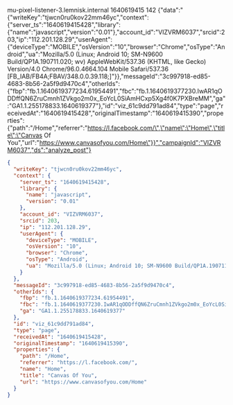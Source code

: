 mu-pixel-listener-3.lemnisk.internal	1640619415	142	{"data":"{\"writeKey\":\"tjwcn0ru0kov22mm46yc\",\"context\":{\"server_ts\":\"1640619415428\",\"library\":{\"name\":\"javascript\",\"version\":\"0.01\"},\"account_id\":\"VIZVRM6037\",\"srcid\":203,\"ip\":\"112.201.128.29\",\"userAgent\":{\"deviceType\":\"MOBILE\",\"osVersion\":\"10\",\"browser\":\"Chrome\",\"osType\":\"Android\",\"ua\":\"Mozilla/5.0 (Linux; Android 10; SM-N9600 Build/QP1A.190711.020; wv) AppleWebKit/537.36 (KHTML, like Gecko) Version/4.0 Chrome/96.0.4664.104 Mobile Safari/537.36 [FB_IAB/FB4A;FBAV/348.0.0.39.118;]\"}},\"messageId\":\"3c997918-ed85-4683-8b56-2a5f9d9470c4\",\"otherIds\":{\"fbp\":\"fb.1.1640619377234.61954491\",\"fbc\":\"fb.1.1640619377230.IwAR1qODDffQN6ZruCmnh1ZVkgo2m0x_EoYcL0SiAmHCxp5Xg4f0K7PXBreMM\",\"ga\":\"GA1.1.255178833.1640619377\"},\"id\":\"viz_61c9dd791ad84\",\"type\":\"page\",\"receivedAt\":\"1640619415428\",\"originalTimestamp\":\"1640619415390\",\"properties\":{\"path\":\"/Home\",\"referrer\":\"https://l.facebook.com/\",\"name\":\"Home\",\"title\":\"Canvas Of You\",\"url\":\"https://www.canvasofyou.com/Home\"}}","campaignId":"VIZVRM6037","ds":"analyze_post"}


```json
{
  "writeKey": "tjwcn0ru0kov22mm46yc",
  "context": {
    "server_ts": "1640619415428",
    "library": {
      "name": "javascript",
      "version": "0.01"
    },
    "account_id": "VIZVRM6037",
    "srcid": 203,
    "ip": "112.201.128.29",
    "userAgent": {
      "deviceType": "MOBILE",
      "osVersion": "10",
      "browser": "Chrome",
      "osType": "Android",
      "ua": "Mozilla/5.0 (Linux; Android 10; SM-N9600 Build/QP1A.190711.020; wv) AppleWebKit/537.36 (KHTML, like Gecko) Version/4.0 Chrome/96.0.4664.104 Mobile Safari/537.36 [FB_IAB/FB4A;FBAV/348.0.0.39.118;]"
    }
  },
  "messageId": "3c997918-ed85-4683-8b56-2a5f9d9470c4",
  "otherIds": {
    "fbp": "fb.1.1640619377234.61954491",
    "fbc": "fb.1.1640619377230.IwAR1qODDffQN6ZruCmnh1ZVkgo2m0x_EoYcL0SiAmHCxp5Xg4f0K7PXBreMM",
    "ga": "GA1.1.255178833.1640619377"
  },
  "id": "viz_61c9dd791ad84",
  "type": "page",
  "receivedAt": "1640619415428",
  "originalTimestamp": "1640619415390",
  "properties": {
    "path": "/Home",
    "referrer": "https://l.facebook.com/",
    "name": "Home",
    "title": "Canvas Of You",
    "url": "https://www.canvasofyou.com/Home"
  }
}
```